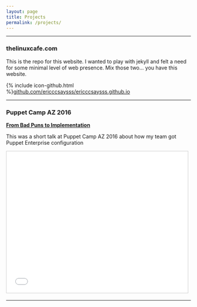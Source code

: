 ```yaml
---
layout: page
title: Projects
permalink: /projects/
---
```


---

### thelinuxcafe.com

This is the repo for this website. I wanted to play with jekyll and felt a need
for some minimal level of web presence. Mix those two... you have this website.

{% include icon-github.html %}[github.com/ericccsaysss/ericccsaysss.github.io](https://github.com/ericccsaysss/ericccsaysss.github.io)

---

### Puppet Camp AZ 2016

**[From Bad Puns to Implementation](https://www.slideshare.net/EricArellano1/from-bad-puns-to-implementation)**

This was a short talk at Puppet Camp AZ 2016 about how my team got Puppet Enterprise configuration

<iframe src="//www.slideshare.net/slideshow/embed_code/key/HzhiDnovM8jvWH" width="495" height="385" frameborder="0" marginwidth="0" marginheight="0" scrolling="no" style="border:1px solid #CCC; border-width:1px; margin-bottom:5px; max-width: 100%;" allowfullscreen> </iframe>


---
